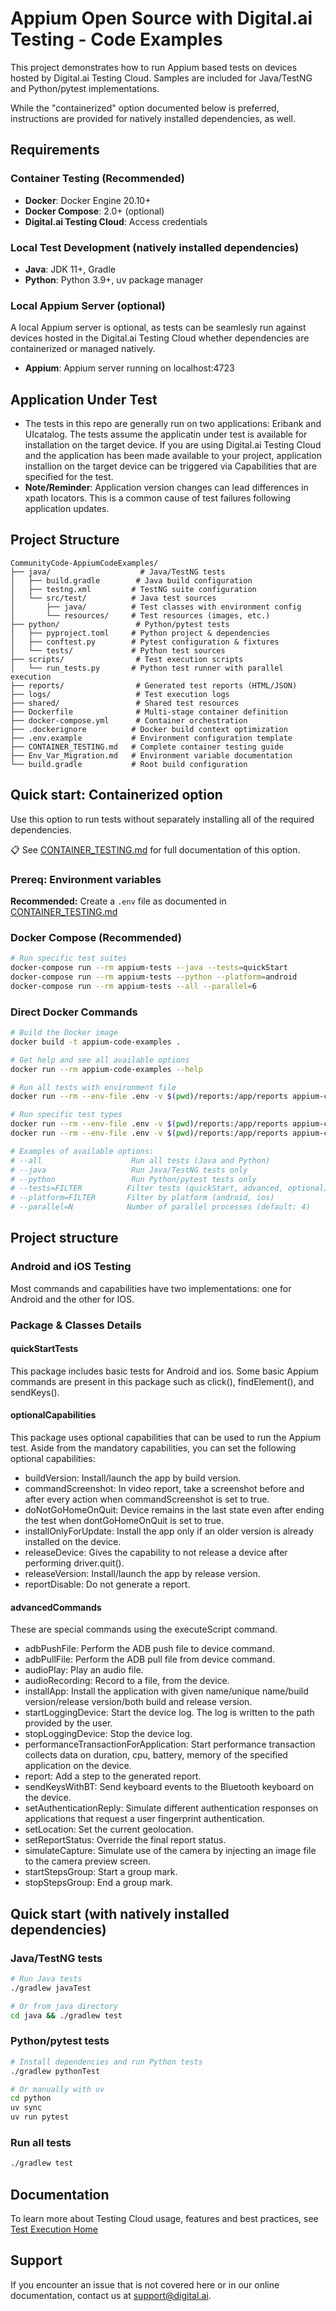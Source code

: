 # **Appium Open Source with Digital.ai Testing - Code Examples**
This project demonstrates how to run Appium based tests on devices hosted by Digital.ai Testing Cloud. Samples are included for Java/TestNG and Python/pytest implementations. 

While the "containerized" option documented below is preferred, instructions are provided for natively installed dependencies, as well.

## **Requirements**

### Container Testing (Recommended)
- **Docker**: Docker Engine 20.10+
- **Docker Compose**: 2.0+ (optional)
- **Digital.ai Testing Cloud**: Access credentials

### Local Test Development (natively installed dependencies)
- **Java**: JDK 11+, Gradle
- **Python**: Python 3.9+, uv package manager

### Local Appium Server (optional)
A local Appium server is optional, as tests can be seamlesly run against devices hosted in the Digital.ai Testing Cloud whether dependencies are containerized or managed natively.
- **Appium**: Appium server running on localhost:4723

## **Application Under Test**
* The tests in this repo are generally run on two applications: Eribank and UIcatalog. The tests assume the applicatin under test is available for installation on the target device. If you are using Digital.ai Testing Cloud and the application has been made available to your project, application installion on the target device can be triggered via Capabilities that are specified for the test.
* **Note/Reminder**: Application version changes can lead differences in xpath locators. This is a common cause of test failures following application updates.


## **Project Structure**

```
CommunityCode-AppiumCodeExamples/
├── java/                    # Java/TestNG tests
│   ├── build.gradle        # Java build configuration
│   ├── testng.xml         # TestNG suite configuration
│   └── src/test/          # Java test sources
│       ├── java/          # Test classes with environment config
│       └── resources/     # Test resources (images, etc.)
├── python/                 # Python/pytest tests
│   ├── pyproject.toml     # Python project & dependencies
│   ├── conftest.py        # Pytest configuration & fixtures
│   └── tests/             # Python test sources
├── scripts/                # Test execution scripts
│   └── run_tests.py       # Python test runner with parallel execution
├── reports/                # Generated test reports (HTML/JSON)
├── logs/                   # Test execution logs
├── shared/                 # Shared test resources
├── Dockerfile              # Multi-stage container definition
├── docker-compose.yml      # Container orchestration
├── .dockerignore          # Docker build context optimization
├── .env.example           # Environment configuration template
├── CONTAINER_TESTING.md   # Complete container testing guide
├── Env_Var_Migration.md   # Environment variable documentation
└── build.gradle           # Root build configuration
```

## **Quick start: Containerized option**
Use this option to run tests without separately installing all of the required dependencies.

📋 See [CONTAINER_TESTING.md](CONTAINER_TESTING.md) for full documentation of this option.

### Prereq: Environment variables
 **Recommended:** Create a `.env` file as documented in [CONTAINER_TESTING.md](CONTAINER_TESTING.md)


### Docker Compose (Recommended)
```bash
# Run specific test suites
docker-compose run --rm appium-tests --java --tests=quickStart
docker-compose run --rm appium-tests --python --platform=android
docker-compose run --rm appium-tests --all --parallel=6
```

### Direct Docker Commands
```bash
# Build the Docker image
docker build -t appium-code-examples .

# Get help and see all available options
docker run --rm appium-code-examples --help

# Run all tests with environment file
docker run --rm --env-file .env -v $(pwd)/reports:/app/reports appium-code-examples --all --parallel=4

# Run specific test types
docker run --rm --env-file .env -v $(pwd)/reports:/app/reports appium-code-examples --java --tests=quickStart
docker run --rm --env-file .env -v $(pwd)/reports:/app/reports appium-code-examples --python --platform=android

# Examples of available options:
# --all                    Run all tests (Java and Python)
# --java                   Run Java/TestNG tests only  
# --python                 Run Python/pytest tests only
# --tests=FILTER          Filter tests (quickStart, advanced, optional)
# --platform=FILTER       Filter by platform (android, ios)
# --parallel=N            Number of parallel processes (default: 4)
```

## **Project structure**

### **Android and iOS Testing**
Most commands and capabilities have two implementations: one for Android and the other for IOS.

### Package & Classes Details

#### **quickStartTests**
This package includes basic tests for Android and ios. Some basic Appium commands are present in this package such as click(), findElement(), and sendKeys().

#### **optionalCapabilities**
This package uses optional capabilities that can be used to run the Appium test. Aside from the mandatory capabilities, you can set the following optional capabilities:
- buildVersion: Install/launch the app by build version.
- commandScreenshot: In video report, take a screenshot before and after every action when commandScreenshot is set to true.
- doNotGoHomeOnQuit: Device remains in the last state even after ending the test when dontGoHomeOnQuit is set to true.
- installOnlyForUpdate: Install the app only if an older version is already installed on the device.
- releaseDevice: Gives the capability to not release a device after performing driver.quit().
- releaseVersion: Install/launch the app by release version.
- reportDisable: Do not generate a report.

#### **advancedCommands**
These are special commands using the executeScript command. 
  - adbPushFile: Perform the ADB push file to device command.
  - adbPullFile: Perform the ADB pull file from device command.
  - audioPlay: Play an audio file.
  - audioRecording: Record to a file, from the device.
  - installApp: Install the application with given name/unique name/build version/release version/both build and release version.
  - startLoggingDevice: Start the device log. The log is written to the path provided by the user.
  - stopLoggingDevice: Stop the device log. 
  - performanceTransactionForApplication: Start performance transaction collects data on duration, cpu, battery, memory of the specified application on the device.
  - report: Add a step to the generated report.
  - sendKeysWithBT: Send keyboard events to the Bluetooth keyboard on the device.
  - setAuthenticationReply: Simulate different authentication responses on applications that request a user fingerprint authentication.
  - setLocation: Set the current geolocation.
  - setReportStatus: Override the final report status.
  - simulateCapture: Simulate use of the camera by injecting an image file to the camera preview screen.
  - startStepsGroup: Start a group mark.
  - stopStepsGroup: End a group mark.


## **Quick start (with natively installed dependencies)**

### Java/TestNG tests
```bash
# Run Java tests
./gradlew javaTest

# Or from java directory
cd java && ./gradlew test
```

### Python/pytest tests
```bash
# Install dependencies and run Python tests
./gradlew pythonTest

# Or manually with uv
cd python
uv sync
uv run pytest
```

### Run all tests
```bash
./gradlew test
```


## Documentation
To learn more about Testing Cloud usage, features and best practices, see [Test Execution Home](https://docs.digital.ai/bundle/TE/page/test_execution_home.html)

## Support
If you encounter an issue that is not covered here or in our online documentation, contact us at [support@digital.ai](mailto:support@digital.ai).